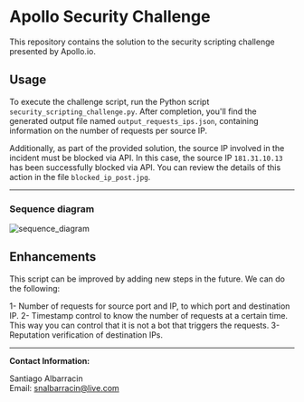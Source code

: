 # Apollo Security Challenge

This repository contains the solution to the security scripting challenge presented by Apollo.io.

## Usage
To execute the challenge script, run the Python script `security_scripting_challenge.py`. After completion, you'll find the generated output file named `output_requests_ips.json`, containing information on the number of requests per source IP.

Additionally, as part of the provided solution, the source IP involved in the incident must be blocked via API. In this case, the source IP `181.31.10.13` has been successfully blocked via API. You can review the details of this action in the file `blocked_ip_post.jpg`.


---

### Sequence diagram
![sequence_diagram](https://github.com/SantiagoAlbarracin/apollo-security-challenge/assets/63375461/51ec126a-a871-4ea6-b44d-f5137404ad7d)

## Enhancements

This script can be improved by adding new steps in the future.
We can do the following:

1- Number of requests for source port and IP, to which port and destination IP.
2- Timestamp control to know the number of requests at a certain time. This way you can control that it is not a bot that triggers the requests.
3- Reputation verification of destination IPs.


---

**Contact Information:**

Santiago Albarracin  
Email: [snalbarracin@live.com](mailto:snalbarracin@live.com)
